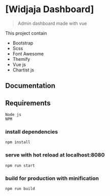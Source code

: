 # [Widjaja Dashboard]

> Admin dashboard made with vue

This project contain 
  - Bootstrap
  - Scss
  - Font Awesome
  - Themify
  - Vue js
  - Chartist js

## Documentation

## Requirements
```
Node js
NPM
```
### install dependencies
```
npm install
```
### serve with hot reload at localhost:8080
```
npm run start
```
### build for production with minification
```
npm run build
```
```

